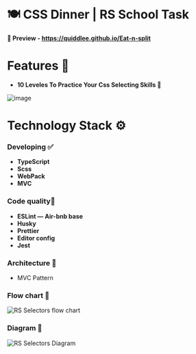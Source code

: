 # **🍽️ CSS Dinner | RS School Task**

**👀 Preview - https://quiddlee.github.io/Eat-n-split**

# Features 🚀
- **10 Leveles To Practice Your Css Selecting Skills 💪**
  
![image](https://github.com/Quiddlee/CSS-Dinner/assets/114234698/18979943-1b87-4988-9b17-6f6cf3945e4c)

# Technology Stack ⚙️
### **Developing ✅**
- **TypeScript**
- **Scss**
- **WebPack**
- **MVC**

### **Code quality🧹**
- **ESLint — Air-bnb base**
- **Husky**
- **Prettier**
- **Editor config**
- **Jest**

### Architecture 🦍
- MVC Pattern

### Flow chart 🍁
![RS Selectors flow chart](https://github.com/Quiddlee/CSS-Dinner/assets/114234698/c0abed6f-0a60-4213-baec-4d00ec44a08c)

### Diagram 🗻
![RS Selectors Diagram](https://github.com/Quiddlee/CSS-Dinner/assets/114234698/560b2738-e6f4-4608-a8a1-2f54fb55c43d)
